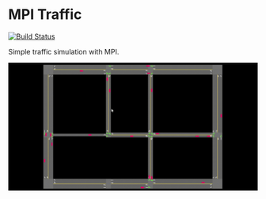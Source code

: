# MPI Traffic

[![Build Status](https://travis-ci.com/linyinfeng/mpi-traffic.svg?branch=master)](https://travis-ci.com/linyinfeng/mpi-traffic)

Simple traffic simulation with MPI.

![Screen Capture](./static/screen-capture.gif)
